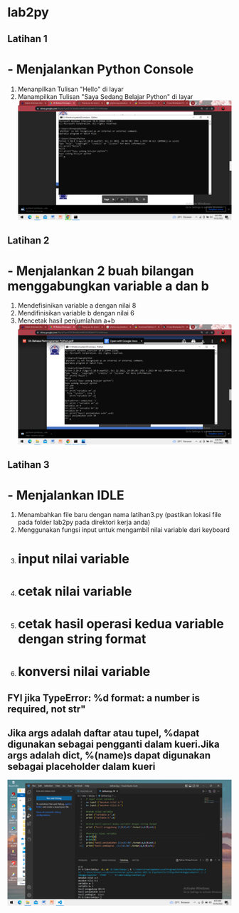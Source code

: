 # lab2py

## Latihan 1
# - Menjalankan Python Console
1. Menanpilkan Tulisan "Hello" di layar
2. Manampilkan Tulisan "Saya Sedang Belajar Python" di layar
![gambar](Screenshot/latihan1.png)

## Latihan 2
# - Menjalankan 2 buah bilangan menggabungkan variable a dan b
1. Mendefisinikan variable a dengan nilai 8
2. Mendifinisikan variable b dengan nilai 6
3. Mencetak hasil penjumlahan a+b
![gambar](Screenshot/latihan2.png)

## Latihan 3
# - Menjalankan IDLE
1. Menambahkan file baru dengan nama latihan3.py (pastikan lokasi file pada folder lab2py pada direktori kerja anda)
2. Menggunakan fungsi input untuk mengambil nilai variable dari keyboard
1. # input nilai variable
2. # cetak nilai variable
3. # cetak hasil operasi kedua variable dengan string format
4. # konversi nilai variable
## FYI jika TypeError: %d format: a number is required, not str"
## Jika args adalah daftar atau tupel, %dapat digunakan sebagai pengganti dalam kueri.Jika args adalah dict, %(name)s dapat digunakan sebagai placeholder dalam kueri
![gambar](Screenshot/latihan3.png)